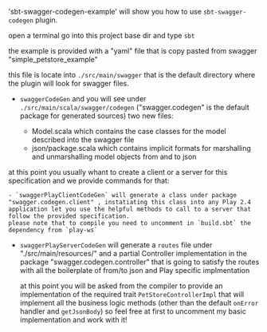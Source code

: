 'sbt-swagger-codegen-example' will show you how to use `sbt-swagger-codegen` plugin.

open a terminal go into this project base dir and type ```sbt```

the example is provided with a "yaml" file that is copy pasted from swagger "simple_petstore_example"

this file is locate into `./src/main/swagger` that is the default directory where the plugin will look for swagger files.

- `swaggerCodeGen` and you will see under `./src/main/scala/swagger/codegen` ("swagger.codegen" is the default package for generated sources) two new files:

	- Model.scala which contains the case classes for the model described into the swagger file
	- json/package.scala which contains implicit formats for marshalling and unmarshalling model objects from and to json

at this point you usually whant to create a client or a server for this specification and we provide commands for that:

	- `swaggerPlayClientCodeGen` will generate a class under package "swagger.codegen.client" , instatiating this class into any Play 2.4 application let you use the helpful methods to call to a server that follow the provided specification.
	please note that to compile you need to uncomment in `build.sbt` the dependency from `play-ws`

- `swaggerPlayServerCodeGen` will generate a `routes` file under "./src/main/resources/" and a partial Controller implementation in the package "swagger.codegen.controller" that is going to satisfy the routes with all the boilerplate of from/to json and Play specific implmentation
	
	at this point you will be asked from the compiler to provide an implementation of the required trait ```PetStoreControllerImpl``` that will implement all the business logic methods (other than the default ```onError``` handler and ```getJsonBody```) so feel free at first to uncomment my basic implementation and work with it!

